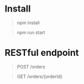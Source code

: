 # Install

> npm install

> npm run start

# RESTful endpoint

> POST /orders

> GET /orders/{orderId}
